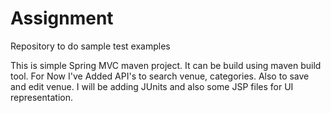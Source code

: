 # Assignment
Repository to do sample test examples

This is simple Spring MVC maven project.
It can be build using maven build tool.
For Now I've Added API's to search venue, categories. Also to save and edit venue.
I will be adding JUnits and also some JSP files for UI representation.
